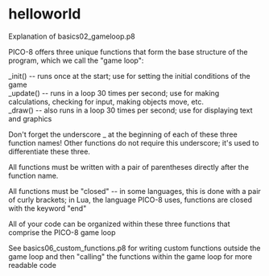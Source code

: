 # helloworld
Explanation of basics02_gameloop.p8

PICO-8 offers three unique functions that form the base structure of the program, which we call the "game loop":

_init() -- runs once at the start; use for setting the initial conditions of the game  
_update() -- runs in a loop 30 times per second; use for making calculations, checking for input, making objects move, etc.  
_draw() -- also runs in a loop 30 times per second; use for displaying text and graphics  

Don't forget the underscore _ at the beginning of each of these three function names! Other functions do not require this underscore; it's used to differentiate these three.  

All functions must be written with a pair of parentheses directly after the function name.  

All functions must be "closed" -- in some languages, this is done with a pair of curly brackets; in Lua, the language PICO-8 uses, functions are closed with the keyword "end"  

All of your code can be organized within these three functions that comprise the PICO-8 game loop  

See basics06_custom_functions.p8 for writing custom functions outside the game loop and then "calling" the functions within the game loop for more readable code
